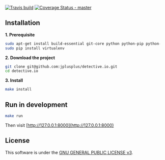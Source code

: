 [![Travis build](https://secure.travis-ci.org/jplusplus/detective.io.png?branch=master)](https://travis-ci.org/jplusplus/detective.io)
[![Coverage Status - master](https://coveralls.io/repos/jplusplus/detective.io/badge.png)](https://coveralls.io/r/jplusplus/detective.io)

## Installation

**1. Prerequisite**
```bash
sudo apt-get install build-essential git-core python python-pip python-dev
sudo pip install virtualenv
```

**2.  Download the project**
```bash
git clone git@github.com:jplusplus/detective.io.git
cd detective.io
```

**3. Install**
```bash
make install
```

## Run in development
```bash
make run
```

Then visit [http://127.0.0.1:8000](http://127.0.0.1:8000)

## License

This software is under the [GNU GENERAL PUBLIC LICENSE v3](./LICENSE).
